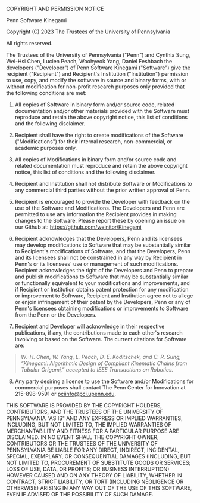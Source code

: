 COPYRIGHT AND PERMISSION NOTICE

Penn Software Kinegami

Copyright (C) 2023 The Trustees of the University of Pennsylvania

All rights reserved.


The Trustees of the University of Pennsylvania ("Penn") and Cynthia Sung, Wei-Hsi Chen, Lucien Peach, Woohyeok Yang, Daniel Feshbach the developers ("Developer") of Penn Software Kinegami ("Software") give the recipient ("Recipient") and Recipient's Institution ("Institution") permission to use, copy, and modify the software in source and binary forms, with or without modification for non-profit research purposes only provided that the following conditions are met:

1) All copies of Software in binary form and/or source code, related documentation and/or other materials provided with the Software must reproduce and retain the above copyright notice, this list of conditions and the following disclaimer.

2) Recipient shall have the right to create modifications of the Software ("Modifications") for their internal research, non-commercial, or academic purposes only. 

3) All copies of Modifications in binary form and/or source code and related documentation must reproduce and retain the above copyright notice, this list of conditions and the following disclaimer.

4) Recipient and Institution shall not distribute Software or Modifications to any commercial third parties without the prior written approval of Penn.

5) Recipient is encouraged to provide the Developer with feedback on the use of the Software and Modifications. The Developers and Penn are permitted to use any information the Recipient provides in making changes to the Software. 
Please report these by opening an issue on our Github at: https://github.com/weinitor/Kinegami

6) Recipient acknowledges that the Developers, Penn and its licensees may develop modifications to Software that may be substantially similar to Recipient's modifications of Software, and that the Developers, Penn and its licensees shall not be constrained in any way by Recipient in Penn's or its licensees' use or management of such modifications. Recipient acknowledges the right of the Developers and Penn to prepare and publish modifications to Software that may be substantially similar or functionally equivalent to your modifications and improvements, and if Recipient or Institution obtains patent protection for any modification or improvement to Software, Recipient and Institution agree not to allege or enjoin infringement of their patent by the Developers, Penn or any of Penn's licensees obtaining modifications or improvements to Software from the Penn or the Developers.

7) Recipient and Developer will acknowledge in their respective publications, if any, the contributions made to each other's research involving or based on the Software. The current citations for Software are:

  > *W.-H. Chen, W. Yang, L. Peach, D. E. Koditschek, and C. R. Sung, “Kinegami: Algorithmic Design of Compliant Kinematic Chains from Tubular Origami,” accepted to IEEE Transactions on Robotics.*

8) Any party desiring a license to use the Software and/or Modifications for commercial purposes shall contact The Penn Center for Innovation at 215-898-9591 or pciinfo@pci.upenn.edu.

THIS SOFTWARE IS PROVIDED BY THE COPYRIGHT HOLDERS, CONTRIBUTORS, AND THE TRUSTEES OF THE UNIVERSITY OF PENNSYLVANIA "AS IS" AND ANY EXPRESS OR IMPLIED WARRANTIES, INCLUDING, BUT NOT LIMITED TO, THE IMPLIED WARRANTIES OF MERCHANTABILITY AND FITNESS FOR A PARTICULAR PURPOSE ARE DISCLAIMED. IN NO EVENT SHALL THE COPYRIGHT OWNER, CONTRIBUTORS OR THE TRUSTEES OF THE UNIVERSITY OF PENNSYLVANIA BE LIABLE FOR ANY DIRECT, INDIRECT, INCIDENTAL, SPECIAL, EXEMPLARY, OR CONSEQUENTIAL DAMAGES (INCLUDING, BUT NOT LIMITED TO, PROCUREMENT OF SUBSTITUTE GOODS OR SERVICES; LOSS OF USE, DATA, OR PROFITS; OR BUSINESS INTERRUPTION) HOWEVER CAUSED AND ON ANY THEORY OF LIABILITY, WHETHER IN CONTRACT, STRICT LIABILITY, OR TORT (INCLUDING NEGLIGENCE OR OTHERWISE) ARISING IN ANY WAY OUT OF THE USE OF THIS SOFTWARE, EVEN IF ADVISED OF THE POSSIBILITY OF SUCH DAMAGE.
